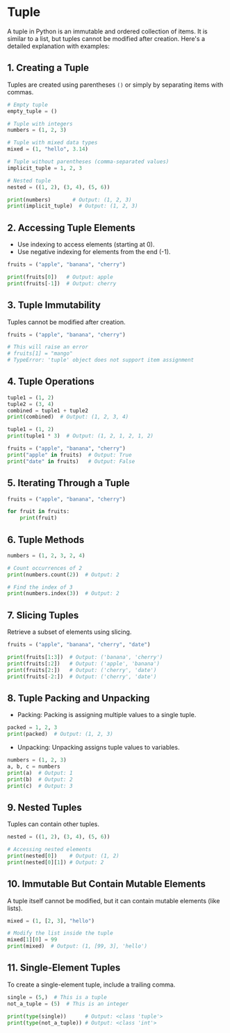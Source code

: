 # Tuple

A tuple in Python is an immutable and ordered collection of items. It is similar to a list, but tuples cannot be modified after creation. Here's a detailed explanation with examples:

## 1. Creating a Tuple

Tuples are created using parentheses `()` or simply by separating items with commas.

```python
# Empty tuple
empty_tuple = ()

# Tuple with integers
numbers = (1, 2, 3)

# Tuple with mixed data types
mixed = (1, "hello", 3.14)

# Tuple without parentheses (comma-separated values)
implicit_tuple = 1, 2, 3

# Nested tuple
nested = ((1, 2), (3, 4), (5, 6))

print(numbers)       # Output: (1, 2, 3)
print(implicit_tuple)  # Output: (1, 2, 3)
```

## 2. Accessing Tuple Elements

- Use indexing to access elements (starting at 0).
- Use negative indexing for elements from the end (-1).

```python
fruits = ("apple", "banana", "cherry")

print(fruits[0])   # Output: apple
print(fruits[-1])  # Output: cherry
```

## 3. Tuple Immutability

Tuples cannot be modified after creation.

```python
fruits = ("apple", "banana", "cherry")

# This will raise an error
# fruits[1] = "mango"
# TypeError: 'tuple' object does not support item assignment
```

## 4. Tuple Operations

```python
tuple1 = (1, 2)
tuple2 = (3, 4)
combined = tuple1 + tuple2
print(combined)  # Output: (1, 2, 3, 4)

tuple1 = (1, 2)
print(tuple1 * 3)  # Output: (1, 2, 1, 2, 1, 2)

fruits = ("apple", "banana", "cherry")
print("apple" in fruits)  # Output: True
print("date" in fruits)   # Output: False
```

## 5. Iterating Through a Tuple

```python
fruits = ("apple", "banana", "cherry")

for fruit in fruits:
    print(fruit)

```

## 6. Tuple Methods

```python
numbers = (1, 2, 3, 2, 4)

# Count occurrences of 2
print(numbers.count(2))  # Output: 2

# Find the index of 3
print(numbers.index(3))  # Output: 2
```

## 7. Slicing Tuples

Retrieve a subset of elements using slicing.

```python
fruits = ("apple", "banana", "cherry", "date")

print(fruits[1:3])  # Output: ('banana', 'cherry')
print(fruits[:2])   # Output: ('apple', 'banana')
print(fruits[2:])   # Output: ('cherry', 'date')
print(fruits[-2:])  # Output: ('cherry', 'date')
```

## 8. Tuple Packing and Unpacking

- Packing:
  Packing is assigning multiple values to a single tuple.

```python
packed = 1, 2, 3
print(packed)  # Output: (1, 2, 3)

```

- Unpacking:
  Unpacking assigns tuple values to variables.

```python
numbers = (1, 2, 3)
a, b, c = numbers
print(a)  # Output: 1
print(b)  # Output: 2
print(c)  # Output: 3
```

## 9. Nested Tuples

Tuples can contain other tuples.

```python
nested = ((1, 2), (3, 4), (5, 6))

# Accessing nested elements
print(nested[0])    # Output: (1, 2)
print(nested[0][1]) # Output: 2
```

## 10. Immutable But Contain Mutable Elements

A tuple itself cannot be modified, but it can contain mutable elements (like lists).

```python
mixed = (1, [2, 3], "hello")

# Modify the list inside the tuple
mixed[1][0] = 99
print(mixed)  # Output: (1, [99, 3], 'hello')
```

## 11. Single-Element Tuples

To create a single-element tuple, include a trailing comma.

```python
single = (5,)  # This is a tuple
not_a_tuple = (5)  # This is an integer

print(type(single))      # Output: <class 'tuple'>
print(type(not_a_tuple)) # Output: <class 'int'>
```

